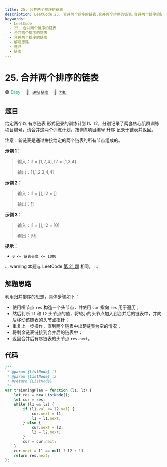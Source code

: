 ```yaml
---
title: 25. 合并两个排序的链表
description: LeetCode,25. 合并两个排序的链表,合并两个排序的链表,合并两个排序的链表,解题思路,递归,链表
keywords:
  - LeetCode
  - 25. 合并两个排序的链表
  - 合并两个排序的链表
  - 合并两个排序的链表
  - 解题思路
  - 递归
  - 链表
---
```


# 25. 合并两个排序的链表

🟢 <font color=#15bd66>Easy</font>&emsp; 🔖&ensp; [`递归`](/tag/recursion.md) [`链表`](/tag/linked-list.md)&emsp; 🔗&ensp;[`力扣`](https://leetcode.cn/problems/he-bing-liang-ge-pai-xu-de-lian-biao-lcof)

## 题目

给定两个以 有序链表 形式记录的训练计划 l1、l2，分别记录了两套核心肌群训练项目编号，请合并这两个训练计划，按训练项目编号 升序 记录于链表并返回。

注意：新链表是通过拼接给定的两个链表的所有节点组成的。

**示例 1：**

> 输入：l1 = [1,2,4], l2 = [1,3,4]
>
> 输出：[1,1,2,3,4,4]

**示例 2：**

> 输入：l1 = [], l2 = []
>
> 输出：[]

**示例 3：**

> 输入：l1 = [], l2 = [0]
>
> 输出：[0]

**提示：**

- `0 <= 链表长度 <= 1000`

::: warning
本题与 LeetCode [第 21 题](../problem/0021.md) 相同。
:::

## 解题思路

利用归并排序的思想，具体步骤如下：

- 使用哑节点 `res` 构造一个头节点，并使用 `cur` 指向 `res` 用于遍历；
- 然后判断 `l1` 和 `l2` 头节点的值，将较小的头节点加入到合并后的链表中，并向后移动该链表的头节点指针；
- 重复上一步操作，直到两个链表中出现链表为空的情况；
- 将剩余链表链接到合并后的链表中；
- 返回合并后有序链表的头节点 `res.next`。

## 代码

```javascript
/**
 * @param {ListNode} l1
 * @param {ListNode} l2
 * @return {ListNode}
 */
var trainningPlan = function (l1, l2) {
	let res = new ListNode();
	let cur = res;
	while (l1 && l2) {
		if (l1.val <= l2.val) {
			cur.next = l1;
			l1 = l1.next;
		} else {
			cur.next = l2;
			l2 = l2.next;
		}
		cur = cur.next;
	}
	cur.next = l1 == null ? l2 : l1;
	return res.next;
};
```
